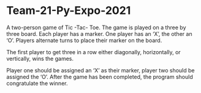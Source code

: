 # Team-21-Py-Expo-2021
A two-person game of Tic -Tac- Toe. The game is played on a three by three board.
Each player has a marker. One player has an ‘X’, the other an ‘O’. 
Players alternate turns to place their marker on the board.

The first player to get three in a row either diagonally, horizontally, or vertically, wins the games.

Player one should be assigned an ‘X’ as their marker, player two should be assigned 
the ‘O’. After the game has been completed, the program should congratulate the winner.

